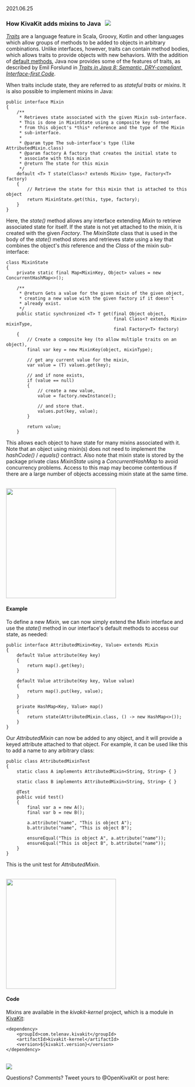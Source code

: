 2021.06.25

### How KivaKit adds mixins to Java  &nbsp; <img src="https://state-of-the-art.org/graphics/math/math-32.png" srcset="https://state-of-the-art.org/graphics/math/math-32-2x.png 2x" style="vertical-align:baseline"/>

[*Traits*](https://tinyurl.com/2n6bbnv3) are a language feature in Scala, Groovy, Kotlin and other languages which allow groups of methods to be added to objects in arbitrary combinations. Unlike interfaces, however, traits can contain method bodies, which allows traits to provide objects with new behaviors. With the addition of [default methods](https://docs.oracle.com/javase/tutorial/java/IandI/defaultmethods.html), Java now provides some of the features of traits, as described by Emil Forslund in [*Traits in Java 8: Semantic, DRY-compliant, Interface-first Code*](https://dzone.com/articles/definition-of-the-trait-pattern-in-java).

When traits include state, they are referred to as *stateful traits* or *mixins*. It is also possible to implement mixins in Java:

    public interface Mixin
    {
        /**
         * Retrieves state associated with the given Mixin sub-interface. 
         * This is done in MixinState using a composite key formed
         * from this object's *this* reference and the type of the Mixin 
         * sub-interface.
         *
         * @param type The sub-interface's type (like AttributedMixin.class)
         * @param factory A factory that creates the initial state to
         * associate with this mixin
         * @return The state for this mixin
         */
        default <T> T state(Class<? extends Mixin> type, Factory<T> factory)
        {
            // Retrieve the state for this mixin that is attached to this object
            return MixinState.get(this, type, factory);
        }
    }

Here, the *state()* method allows any interface extending *Mixin* to retrieve associated state for itself. If the state is not yet attached to the mixin, it is created with the given *Factory*. The *MixinState* class that is used in the body of the *state()* method stores and retrieves state using a key that combines the object's *this* reference and the *Class* of the mixin sub-interface:

    class MixinState
    {
        private static final Map<MixinKey, Object> values = new ConcurrentHashMap<>();
    
        /**
         * @return Gets a value for the given mixin of the given object, 
         * creating a new value with the given factory if it doesn't 
         * already exist.
         */
        public static synchronized <T> T get(final Object object,
                                             final Class<? extends Mixin> mixinType,
                                             final Factory<T> factory)
        {
            // Create a composite key (to allow multiple traits on an object),
            final var key = new MixinKey(object, mixinType);
    
            // get any current value for the mixin,
            var value = (T) values.get(key);
    
            // and if none exists,
            if (value == null)
            {
                // create a new value,
                value = factory.newInstance();
    
                // and store that.
                values.put(key, value);
            }
    
            return value;
        }

This allows each object to have state for many mixins associated with it. Note that an object using mixin(s) does not need to implement the *hashCode()* / *equals()* contract. Also note that mixin state is stored by the package private class *MixinState* using a *ConcurrentHashMap* to avoid concurrency problems. Access to this map may become contentious if there are a large number of objects accessing mixin state at the same time.

<br/><img src="https://www.state-of-the-art.org/graphics/line/line.svg" width="300"/>

#### Example

To define a new *Mixin*, we can now simply extend the *Mixin* interface and use the *state()* method in our interface's default methods to access our state, as needed:

    public interface AttributedMixin<Key, Value> extends Mixin
    {
        default Value attribute(Key key)
        {
            return map().get(key);
        }
    
        default Value attribute(Key key, Value value)
        {
            return map().put(key, value);
        }
    
        private HashMap<Key, Value> map()
        {
            return state(AttributedMixin.class, () -> new HashMap<>());
        }
    }

Our *AttributedMixin* can now be added to any object, and it will provide a keyed attribute attached to that object. For example, it can be used like this to add a name to any arbitrary class:

    public class AttributedMixinTest
    {
        static class A implements AttributedMixin<String, String> { }
    
        static class B implements AttributedMixin<String, String> { }
    
        @Test
        public void test()
        {
            final var a = new A();
            final var b = new B();
    
            a.attribute("name", "This is object A");
            b.attribute("name", "This is object B");
    
            ensureEqual("This is object A", a.attribute("name"));
            ensureEqual("This is object B", b.attribute("name"));
        }
    }

This is the unit test for *AttributedMixin*.

<br/><img src="https://www.state-of-the-art.org/graphics/line/line.svg" width="300"/>

#### Code

Mixins are available in the *kivakit-kernel* project, which is a module in [KivaKit](https://www.kivakit.org):

    <dependency>
        <groupId>com.telenav.kivakit</groupId>
        <artifactId>kivakit-kernel</artifactId>
        <version>${kivakit.version}</version>
    </dependency>

<br/>

<img src="https://telenav.github.io/telenav-assets/images/separators/horizontal-line-512.png" srcset="https://telenav.github.io/telenav-assets/images/separators/horizontal-line-512-2x.png 2x" />

Questions? Comments? Tweet yours to @OpenKivaKit or post here:

<script
  async
  src="https://utteranc.es/client.js"
  repo="jonathanlocke/jonathanlocke.github.io"
  issue-term="mixins"
  theme="github-dark"
  crossorigin="anonymous"
></script>
